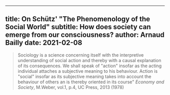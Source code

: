 ------------
title: On Schütz' "The Phenomenology of the Social World"
subtitle: How does society can emerge from our consciousness?
author: Arnaud Bailly
date: 2021-02-08
------------

> Sociology is a science concerning itself with the interpretive understanding of social action and thereby with a causal explanation of its consequences. We shall speak of "action" insofar as the acting individual attaches a subjective meaning to his behaviour. Action is "social" insofar as its subjective meaning takes into account the behaviour of others an is thereby oriented in its course"
> _Economy and Society_, M.Weber, vol.1, p.4, UC Press, 2013 (1978)
